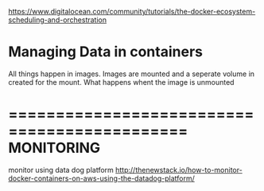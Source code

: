 https://www.digitalocean.com/community/tutorials/the-docker-ecosystem-scheduling-and-orchestration

# Managing Data in containers
All things happen in images. Images are mounted and a seperate volume in created for the mount.
What happens whent the image is unmounted

# ============================================= MONITORING
monitor using data dog platform
http://thenewstack.io/how-to-monitor-docker-containers-on-aws-using-the-datadog-platform/
